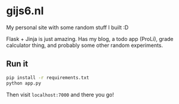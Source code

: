 # gijs6.nl

My personal site with some random stuff I built :D

Flask + Jinja is just amazing. Has my blog, a todo app (ProLi), grade calculator thing, and probably some other random experiments.

## Run it

```bash
pip install -r requirements.txt
python app.py
```

Then visit `localhost:7000` and there you go!
